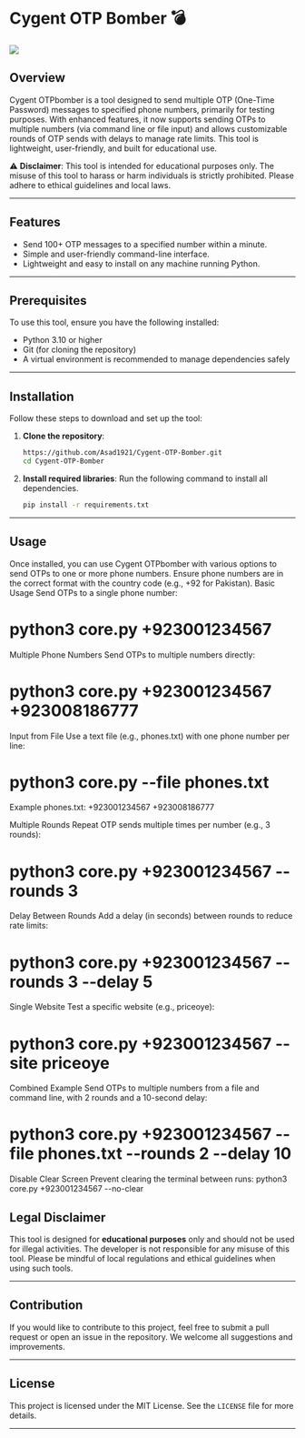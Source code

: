 # Cygent OTP Bomber 💣
![](https://files.catbox.moe/vkstnk.jpeg)

## Overview

Cygent OTPbomber is a tool designed to send multiple OTP (One-Time Password) messages to specified phone numbers, primarily for testing purposes. With enhanced features, it now supports sending OTPs to multiple numbers (via command line or file input) and allows customizable rounds of OTP sends with delays to manage rate limits. This tool is lightweight, user-friendly, and built for educational use.

⚠️ **Disclaimer**: This tool is intended for educational purposes only. The misuse of this tool to harass or harm individuals is strictly prohibited. Please adhere to ethical guidelines and local laws.

---

## Features

- Send 100+ OTP messages to a specified number within a minute.
- Simple and user-friendly command-line interface.
- Lightweight and easy to install on any machine running Python.

---

## Prerequisites

To use this tool, ensure you have the following installed:

- Python 3.10 or higher
- Git (for cloning the repository)
- A virtual environment is recommended to manage dependencies safely

---

## Installation

Follow these steps to download and set up the tool:

1. **Clone the repository**:
   ```bash
   https://github.com/Asad1921/Cygent-OTP-Bomber.git
   cd Cygent-OTP-Bomber
   ```

2. **Install required libraries**:
   Run the following command to install all dependencies.
   ```bash
   pip install -r requirements.txt
   ```

---

## Usage

Once installed, you can use Cygent OTPbomber with various options to send OTPs to one or more phone numbers. Ensure phone numbers are in the correct format with the country code (e.g., +92 for Pakistan).
Basic Usage
Send OTPs to a single phone number:

# python3 core.py +923001234567

Multiple Phone Numbers
Send OTPs to multiple numbers directly:
# python3 core.py +923001234567 +923008186777

Input from File
Use a text file (e.g., phones.txt) with one phone number per line:
# python3 core.py --file phones.txt

Example phones.txt:
+923001234567
+923008186777

Multiple Rounds
Repeat OTP sends multiple times per number (e.g., 3 rounds):
# python3 core.py +923001234567 --rounds 3

Delay Between Rounds
Add a delay (in seconds) between rounds to reduce rate limits:
# python3 core.py +923001234567 --rounds 3 --delay 5

Single Website
Test a specific website (e.g., priceoye):
# python3 core.py +923001234567 --site priceoye

Combined Example
Send OTPs to multiple numbers from a file and command line, with 2 rounds and a 10-second delay:
# python3 core.py +923001234567 --file phones.txt --rounds 2 --delay 10

Disable Clear Screen
Prevent clearing the terminal between runs:
python3 core.py +923001234567 --no-clear

## Legal Disclaimer

This tool is designed for **educational purposes** only and should not be used for illegal activities. The developer is not responsible for any misuse of this tool. Please be mindful of local regulations and ethical guidelines when using such tools.

---

## Contribution

If you would like to contribute to this project, feel free to submit a pull request or open an issue in the repository. We welcome all suggestions and improvements.

---

## License

This project is licensed under the MIT License. See the `LICENSE` file for more details.

---
